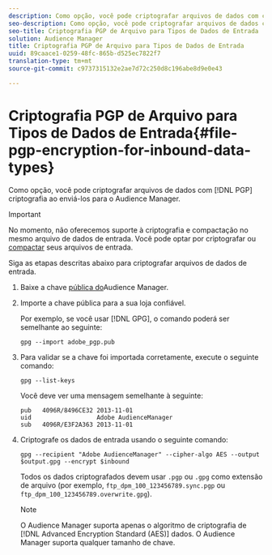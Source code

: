 ```yaml
---
description: Como opção, você pode criptografar arquivos de dados com criptografia PGP ao enviá-los para o Audience Manager.
seo-description: Como opção, você pode criptografar arquivos de dados com criptografia PGP ao enviá-los para o Audience Manager.
seo-title: Criptografia PGP de Arquivo para Tipos de Dados de Entrada
solution: Audience Manager
title: Criptografia PGP de Arquivo para Tipos de Dados de Entrada
uuid: 89caace1-0259-48fc-865b-d525ec7822f7
translation-type: tm+mt
source-git-commit: c9737315132e2ae7d72c250d8c196abe8d9e0e43

---
```



# Criptografia PGP de Arquivo para Tipos de Dados de Entrada{#file-pgp-encryption-for-inbound-data-types}

Como opção, você pode criptografar arquivos de dados com [!DNL PGP] criptografia ao enviá-los para o Audience Manager.

<!-- c_encryption.xml -->

>[!IMPORTANT]
>
>No momento, não oferecemos suporte à criptografia e compactação no mesmo arquivo de dados de entrada. Você pode optar por criptografar ou [compactar](../../../integration/sending-audience-data/batch-data-transfer-explained/inbound-file-compression.md) seus arquivos de entrada.

Siga as etapas descritas abaixo para criptografar arquivos de dados de entrada.

1. Baixe a chave [pública do](./assets/adobe_pgp.pub)Audience Manager.
1. Importe a chave pública para a sua loja confiável.

   Por exemplo, se você usar [!DNL GPG], o comando poderá ser semelhante ao seguinte:

   `gpg --import adobe_pgp.pub`

1. Para validar se a chave foi importada corretamente, execute o seguinte comando:

   `gpg --list-keys`

   Você deve ver uma mensagem semelhante à seguinte:

   ```
   pub   4096R/8496CE32 2013-11-01
   uid                  Adobe AudienceManager
   sub   4096R/E3F2A363 2013-11-01
   ```

1. Criptografe os dados de entrada usando o seguinte comando:

   `gpg --recipient "Adobe AudienceManager" --cipher-algo AES --output $output.gpg --encrypt $inbound`

   Todos os dados criptografados devem usar `.pgp` ou `.gpg` como extensão de arquivo (por exemplo, `ftp_dpm_100_123456789.sync.pgp` ou `ftp_dpm_100_123456789.overwrite.gpg`).

   >[!NOTE]
   >
   >O Audience Manager suporta apenas o algoritmo de criptografia de [!DNL Advanced Encryption Standard (AES)] dados. O Audience Manager suporta qualquer tamanho de chave.